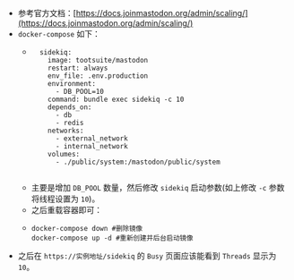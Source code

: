 - 参考官方文档：[https://docs.joinmastodon.org/admin/scaling/](https://docs.joinmastodon.org/admin/scaling/)
- `docker-compose` 如下：
	- ```docker-compose
	    sidekiq:
	      image: tootsuite/mastodon
	      restart: always
	      env_file: .env.production
	      environment:
	        - DB_POOL=10
	      command: bundle exec sidekiq -c 10
	      depends_on:
	        - db
	        - redis
	      networks:
	        - external_network
	        - internal_network
	      volumes:
	        - ./public/system:/mastodon/public/system
	  
	  
	  ```
	- 主要是增加 `DB_POOL` 数量，然后修改 `sidekiq` 启动参数(如上修改 `-c` 参数将线程设置为 `10`)。
	- 之后重载容器即可：
	- ```shell
	  docker-compose down #删除镜像
	  docker-compose up -d #重新创建并后台启动镜像
	  ```
- 之后在 `https://实例地址/sidekiq` 的 `Busy` 页面应该能看到 `Threads` 显示为 `10`。